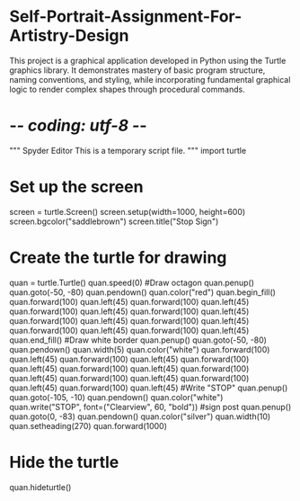 # Self-Portrait-Assignment-For-Artistry-Design
This project is a graphical application developed in Python using the Turtle graphics library. It demonstrates mastery of basic program structure, naming conventions, and styling, while incorporating fundamental graphical logic to render complex shapes through procedural commands.
# -*- coding: utf-8 -*-
"""
Spyder Editor
This is a temporary script file.
"""
import turtle
# Set up the screen
screen = turtle.Screen()
screen.setup(width=1000, height=600)
screen.bgcolor("saddlebrown")
screen.title("Stop Sign")
# Create the turtle for drawing
quan = turtle.Turtle()
quan.speed(0)
#Draw octagon
quan.penup()
quan.goto(-50, -80)
quan.pendown()
quan.color("red")
quan.begin_fill()
quan.forward(100)
quan.left(45)
quan.forward(100)
quan.left(45)
quan.forward(100)
quan.left(45)
quan.forward(100)
quan.left(45)
quan.forward(100)
quan.left(45)
quan.forward(100)
quan.left(45)
quan.forward(100)
quan.left(45)
quan.forward(100)
quan.left(45)
quan.end_fill()
#Draw white border
quan.penup()
quan.goto(-50, -80)
quan.pendown()
quan.width(5)
quan.color("white")
quan.forward(100)
quan.left(45)
quan.forward(100)
quan.left(45)
quan.forward(100)
quan.left(45)
quan.forward(100)
quan.left(45)
quan.forward(100)
quan.left(45)
quan.forward(100)
quan.left(45)
quan.forward(100)
quan.left(45)
quan.forward(100)
quan.left(45)
#Write "STOP"
quan.penup()
quan.goto(-105, -10) 
quan.pendown()
quan.color("white")
quan.write("STOP", font=("Clearview", 60, "bold"))
#sign post
quan.penup()
quan.goto(0, -83) 
quan.pendown()
quan.color("silver")
quan.width(10) 
quan.setheading(270)
quan.forward(1000)
# Hide the turtle

quan.hideturtle()
